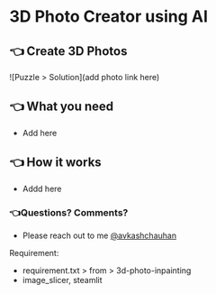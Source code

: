 # 3D Photo Creator using AI

## 👈   Create 3D Photos
![Puzzle > Solution](add photo link here)

## 👈 What you need
- Add here

## 👈 How it works
- Addd here

### 👈Questions? Comments?
- Please reach out to me [@avkashchauhan](https://twitter.com/avkashchauhan)


Requirement:
- requirement.txt > from > 3d-photo-inpainting 
- image_slicer, steamlit

